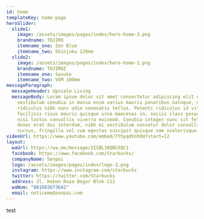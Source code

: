 ```yaml
---
id: home
templateKey: home-page
heroSlider:
  slide1:
    image: /assets/images/pages/index/hero-home-3.png
    brandname: TOJIRO
    itemname_one: Zen Blue
    itemname_two: Shinjuku 120mm
  slide2:
    image: /assets/images/pages/index/hero-home-1.png
    brandname: TOJIROZ
    itemname_one: Sasuke
    itemname_two: VGM 100mm
messageParagraph:
  messageHeader: Upscale Living
  messageBody: Loram ipsum dolor sit amet consectetur adipiscing elit cras,
    vestibulum conubia in massa enim varius mauris penatibus natoque, mollis
    ridiculus nibh nunc odio venenatis tellus. Potenti ridiculus id vitae mollis
    facilisis risus mauris quisque urna maecenas in, sociis class posuere arcu
    nisi luctus convallis viverra euismod. Conubia integer nunc sit felis tellus
    donec erat dui interdum, nibh mi vestibulum nascetur dolor convallis magnis
    cursus, fringilla vel cum egestas suscipit quisque nam scelerisque.
videoUrl: https://www.youtube.com/embed/7YhyqdVoh0U?start=12
layout:
  waUrl: https://wa.me/message/2ISBL36QBCXQC1
  facebook: https://www.facebook.com/Starbucks/
  companyName: Senpoi
  logo: /assets/images/pages/index/logo-1.png
  instagram: https://www.instagram.com/starbucks
  twitter: https://twitter.com/Starbucks
  address: Jl. Kebon Raya Bogor Blok C12
  waNum: "081682673642"
  email: noticeme@senpai.com
---
```

test